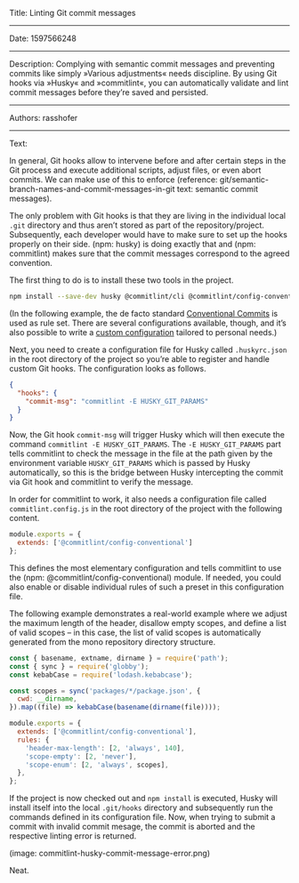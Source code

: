 Title: Linting Git commit messages

-----

Date: 1597566248

-----

Description: Complying with semantic commit messages and preventing commits like simply »Various adjustments« needs discipline. By using Git hooks via »Husky« and »commitlint«, you can automatically validate and lint commit messages before they’re saved and persisted.

-----

Authors: rasshofer

-----

Text:

In general, Git hooks allow to intervene before and after certain steps in the Git process and execute additional scripts, adjust files, or even abort commits. We can make use of this to enforce (reference: git/semantic-branch-names-and-commit-messages-in-git text: semantic commit messages).

The only problem with Git hooks is that they are living in the individual local `.git` directory and thus aren’t stored as part of the repository/project. Subsequently, each developer would have to make sure to set up the hooks properly on their side. (npm: husky) is doing exactly that and (npm: commitlint) makes sure that the commit messages correspond to the agreed convention.

The first thing to do is to install these two tools in the project.

```sh
npm install --save-dev husky @commitlint/cli @commitlint/config-conventional
```

(In the following example, the de facto standard [Conventional Commits](https://www.conventionalcommits.org/) is used as rule set. There are several configurations available, though, and it’s also possible to write a [custom configuration](https://github.com/conventional-changelog/commitlint/blob/5fd27fdcd2d88435257f888d832fc19c5bbc037f/docs/reference-configuration.md) tailored to personal needs.)

Next, you need to create a configuration file for Husky called `.huskyrc.json` in the root directory of the project so you’re able to register and handle custom Git hooks. The configuration looks as follows.

```json
{
  "hooks": {
    "commit-msg": "commitlint -E HUSKY_GIT_PARAMS"
  }
}
```

Now, the Git hook `commit-msg` will trigger Husky which will then execute the command `commitlint -E HUSKY_GIT_PARAMS`. The `-E HUSKY_GIT_PARAMS` part tells commitlint to check the message in the file at the path given by the environment variable `HUSKY_GIT_PARAMS` which is passed by Husky automatically, so this is the bridge between Husky intercepting the commit via Git hook and commitlint to verify the message.

In order for commitlint to work, it also needs a configuration file called `commitlint.config.js` in the root directory of the project with the following content.

```js
module.exports = {
  extends: ['@commitlint/config-conventional']
};
```

This defines the most elementary configuration and tells commitlint to use the (npm: @commitlint/config-conventional) module. If needed, you could also enable or disable individual rules of such a preset in this configuration file.

The following example demonstrates a real-world example where we adjust the maximum length of the header, disallow empty scopes, and define a list of valid scopes – in this case, the list of valid scopes is automatically generated from the mono repository directory structure.

```js
const { basename, extname, dirname } = require('path');
const { sync } = require('globby');
const kebabCase = require('lodash.kebabcase');

const scopes = sync('packages/*/package.json', {
  cwd: __dirname,
}).map((file) => kebabCase(basename(dirname(file))));

module.exports = {
  extends: ['@commitlint/config-conventional'],
  rules: {
    'header-max-length': [2, 'always', 140],
    'scope-empty': [2, 'never'],
    'scope-enum': [2, 'always', scopes],
  },
};
```

If the project is now checked out and `npm install` is executed, Husky will install itself into the local `.git/hooks` directory and subsequently run the commands defined in its configuration file. Now, when trying to submit a commit with invalid commit mesage, the commit is aborted and the respective linting error is returned.

(image: commitlint-husky-commit-message-error.png)

Neat.

